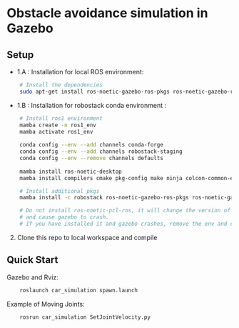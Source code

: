 # Obstacle avoidance simulation in Gazebo
## Setup  
- 1.A : Installation for local ROS environment:   
```bash
    # Install the dependencies
    sudo apt-get install ros-noetic-gazebo-ros-pkgs ros-noetic-gazebo-ros    ros-noetic-gazebo-ros-control ros-noetic-velocity-controllers ros-noetic-joint-state-controller ros-noetic-controller-manager ros-noetic-laser-assembler 
```   
   
- 1.B : Installation for robostack conda environment : 
```bash    
    # Install ros1 environment  
    mamba create -n ros1_env  
    mamba activate ros1_env  
  
    conda config --env --add channels conda-forge  
    conda config --env --add channels robostack-staging  
    conda config --env --remove channels defaults  
  
    mamba install ros-noetic-desktop    
    mamba install compilers cmake pkg-config make ninja colcon-common-extensions catkin_tools  

    # Install additional pkgs  
    mamba install -c robostack ros-noetic-gazebo-ros-pkgs ros-noetic-gazebo-ros ros-noetic-gazebo-ros-control ros-noetic-velocity-controllers ros-noetic-joint-state-controller ros-noetic-controller-manager ros-noetic-laser-assembler  

    # Do not install ros-noetic-pcl-ros, it will change the version of some pkgs,  
    # and cause gazebo to crash.  
    # If you have installed it and gazebo crashes, remove the env and create a new one.   
```  

2. Clone this repo to local workspace and compile   
## Quick Start   
Gazebo and Rviz:   
```bash    
    roslaunch car_simulation spawn.launch
```   
   
Example of Moving Joints:
```bash   
    rosrun car_simulation SetJointVelocity.py  
```